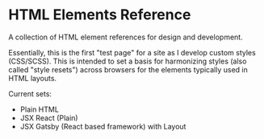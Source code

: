# HTML Elements Reference

A collection of HTML element references for design and development.

Essentially, this is the first "test page" for a site as I develop custom styles (CSS/SCSS). This is intended to set a basis for harmonizing styles (also called "style resets") across browsers for the elements typically used in HTML layouts.

Current sets:

- Plain HTML
- JSX React (Plain)
- JSX Gatsby (React based framework) with Layout

